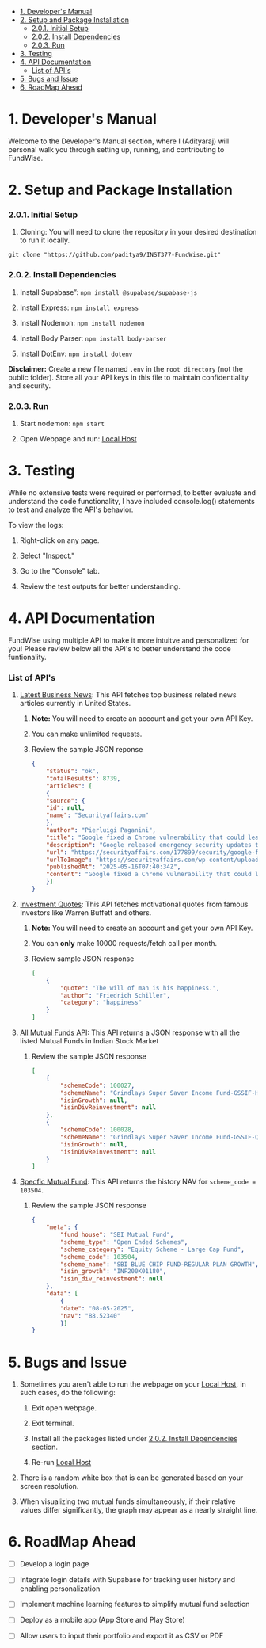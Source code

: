 - [1. Developer's Manual](#1-developers-manual)
- [2. Setup and Package Installation](#2-setup-and-package-installation)
    - [2.0.1. Initial Setup](#201-initial-setup)
    - [2.0.2. Install Dependencies](#202-install-dependencies)
    - [2.0.3. Run](#203-run)
- [3. Testing](#3-testing)
- [4. API Documentation](#4-api-documentation)
    - [List of API's](#list-of-apis)
- [5. Bugs and Issue](#5-bugs-and-issue)
- [6. RoadMap Ahead](#6-roadmap-ahead)


# 1. Developer's Manual
Welcome to the Developer's Manual section, where I (Adityaraj) will personal walk you through setting up, running, and contributing to FundWise.


# 2. Setup and Package Installation
### 2.0.1. Initial Setup
1. Cloning: You will need to clone the repository in your desired destination to run it locally. 

`git clone "https://github.com/paditya9/INST377-FundWise.git"`


### 2.0.2. Install Dependencies
1. Install Supabase”: `npm install @supabase/supabase-js`

2. Install Express: `npm install express`

3. Install Nodemon: `npm install nodemon`

4. Install Body Parser: `npm install body-parser`

5. Install DotEnv: `npm install dotenv`

**Disclaimer:** Create a new file named `.env` in the `root directory` (not the public folder). Store all your API keys in this file to maintain confidentiality and security.


### 2.0.3. Run
1. Start nodemon: `npm start`

2. Open Webpage and run: [Local Host](http://localhost:3000)


# 3. Testing
While no extensive tests were required or performed, to better evaluate and understand the code functionality, I have included console.log() statements to test and analyze the API's behavior.

To view the logs:

1. Right-click on any page.

2. Select "Inspect."

3. Go to the "Console" tab.

4. Review the test outputs for better understanding.


# 4. API Documentation
FundWise using multiple API to make it more intuitve and personalized for you! Please review below all the API's to better understand the code funtionality. 

### List of API's
1. [Latest Business News](https://newsapi.org): This API fetches top business related news articles currently in United States.
   1. **Note:** You will need to create an account and get your own API Key. 

   2. You can make unlimited requests. 

   3. Review the sample JSON reponse
        ```json
        {
            "status": "ok",
            "totalResults": 8739,
            "articles": [
            {
            "source": {
            "id": null,
            "name": "Securityaffairs.com"
            },
            "author": "Pierluigi Paganini",
            "title": "Google fixed a Chrome vulnerability that could lead to full account takeover",
            "description": "Google released emergency security updates to fix a Chrome vulnerability that could lead to full account takeover. Google released emergency security updates to address a Chrome browser vulnerability, tracked as CVE-2025-4664, that could lead to full account …",
            "url": "https://securityaffairs.com/177899/security/google-fixed-a-chrome-vulnerability-that-could-lead-to-full-account-takeover.html",
            "urlToImage": "https://securityaffairs.com/wp-content/uploads/2016/03/google-chrome-bounty-program.jpg",
            "publishedAt": "2025-05-16T07:40:34Z",
            "content": "Google fixed a Chrome vulnerability that could lead to full account takeover\r\n | Nova Scotia Power discloses data breach after March security incident\r\n | Coinbase disclosed a data breach after an ex… [+164591 chars]"
            }]
        }
        ```

2. [Investment Quotes](https://api.api-ninjas.com/v1/quotes): This API fetches motivational quotes from famous Investors like Warren Buffett and others. 

   1. **Note:** You will need to create an account and get your own API Key. 

   2. You can **only** make 10000 requests/fetch call per month. 

   3. Review sample JSON response
        ```json
        [
            {
                "quote": "The will of man is his happiness.",
                "author": "Friedrich Schiller",
                "category": "happiness"
            }
        ]
        ```

3. [All Mutual Funds API](https://api.mfapi.in/mf): This API returns a JSON response with all the listed Mutual Funds in Indian Stock Market

   1. Review the sample JSON response
        ```json
        [
            {
                "schemeCode": 100027,
                "schemeName": "Grindlays Super Saver Income Fund-GSSIF-Half Yearly Dividend",
                "isinGrowth": null,
                "isinDivReinvestment": null
            },
            {
                "schemeCode": 100028,
                "schemeName": "Grindlays Super Saver Income Fund-GSSIF-Quarterly Dividend",
                "isinGrowth": null,
                "isinDivReinvestment": null
            }
        ]
        ```
4. [Specfic Mutual Fund](https://api.mfapi.in/mf/103504): This API returns the history NAV for `scheme_code = 103504`. 

   1. Review the sample JSON response
        ```json
        {
            "meta": {
                "fund_house": "SBI Mutual Fund",
                "scheme_type": "Open Ended Schemes",
                "scheme_category": "Equity Scheme - Large Cap Fund",
                "scheme_code": 103504,
                "scheme_name": "SBI BLUE CHIP FUND-REGULAR PLAN GROWTH",
                "isin_growth": "INF200K01180",
                "isin_div_reinvestment": null
            },
            "data": [
                {
                "date": "08-05-2025",
                "nav": "88.52340"
                }]
        }
        ```


# 5. Bugs and Issue 
1. Sometimes you aren't able to run the webpage on your [Local Host](http://localhost:3000), in such cases, do the following:
   1. Exit open webpage.
   
   2. Exit terminal.

   3. Install all the packages listed under [2.0.2. Install Dependencies](#202-install-dependencies) section.

   4. Re-run [Local Host](http://localhost:3000)

2. There is a random white box that is can be generated based on your screen resolution.
   
3. When visualizing two mutual funds simultaneously, if their relative values differ significantly, the graph may appear as a nearly straight line.


# 6. RoadMap Ahead
- [ ] Develop a login page
- [ ] Integrate login details with Supabase for tracking user history and enabling personalization
- [ ] Implement machine learning features to simplify mutual fund selection
- [ ] Deploy as a mobile app (App Store and Play Store)
- [ ] Allow users to input their portfolio and export it as CSV or PDF

 

 

 

 